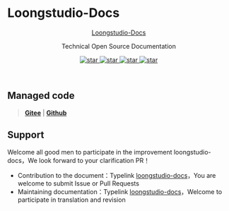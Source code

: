 # Loongstudio-Docs

<p align="center">
  <a href="https://loongstudio.github.io/docs">
   Loongstudio-Docs
  </a>
</p>

<p align="center">
  Technical Open Source Documentation
</p>

<p align="center">
  <a href="https://nodejs.org/">
    <img alt="star" class="no-zoom" src="https://img.shields.io/badge/node-v16.16.0-blue">
  </a>

  <a href="https://yarnpkg.com/">
    <img alt="star" class="no-zoom" src="https://img.shields.io/badge/yarn-v1.22.19-blue">
  </a>

  <a href="https://www.npmjs.com/">
    <img alt="star" class="no-zoom" src="https://img.shields.io/badge/npm-v8.11.0-blue">
  </a>

  <a href="https://vuepress.vuejs.org/">
    <img alt="star" class="no-zoom" src="https://img.shields.io/badge/vuepress-v1.9.7-blue">
  </a>
</p>

<br/>

## Managed code

> **[Gitee](https://gitee.com/loongstudio/docs)** | **[Github](https://github.com/loongstudio/docs)**

## Support

Welcome all good men to participate in the improvement loongstudio-docs，We look forward to your clarification PR！

- Contribution to the document：Typelink [loongstudio-docs](https://github.com/loongstudio/docs)，You are welcome to submit Issue or Pull Requests
- Maintaining documentation：Typelink [loongstudio-docs](https://loongstudio.github.io/docs)，Welcome to participate in translation and revision
